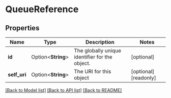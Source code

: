 # QueueReference

## Properties

Name | Type | Description | Notes
------------ | ------------- | ------------- | -------------
**id** | Option<**String**> | The globally unique identifier for the object. | [optional]
**self_uri** | Option<**String**> | The URI for this object | [optional][readonly]

[[Back to Model list]](../README.md#documentation-for-models) [[Back to API list]](../README.md#documentation-for-api-endpoints) [[Back to README]](../README.md)


